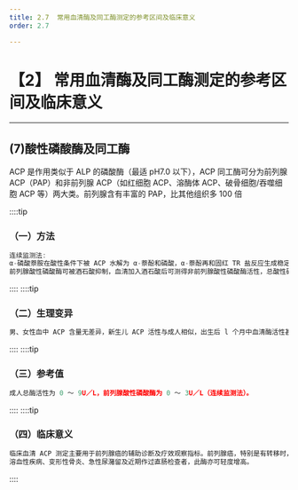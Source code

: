 ```yaml
---
title: 2.7  常用血清酶及同工酶测定的参考区间及临床意义
order: 2.7

---
```


# 【2】 常用血清酶及同工酶测定的参考区间及临床意义

<kaodian :text="'生物化学检验记忆卡'" />

<!-- ######  第五章 诊断酶学

> 临床生化检验 -->

<beitiS/>

---

## (7)酸性磷酸酶及同工酶

<son :text="'生物化学检验记忆卡'" text1="(7)酸性磷酸酶及同工酶" :textOption="[['掌握','专业知识','专业实践能力'],['掌握','专业知识','专业实践能力'],['掌握','相关专业知识','专业知识']]" />

ACP 是作用类似于 ALP 的磷酸酶（最适 pH7.0 以下），ACP 同工酶可分为前列腺 ACP（PAP）和非前列腺 ACP（如红细胞 ACP、溶酶体 ACP、破骨细胞/吞噬细胞 ACP 等）两大类。前列腺含有丰富的 PAP，比其他组织多 100 倍

::::tip

### （一）方法

```js
连续监测法:
α-磷酸萘胺在酸性条件下被 ACP 水解为 α-萘酚和磷酸，α-萘酚再和固红 TR 盐反应生成稳定的重氮化合物。通过测定在 405nm 吸光度的变化速率来计算 ACP 的活性。
前列腺酸性磷酸酶可被酒石酸抑制，血清加入酒石酸后可测得非前列腺酸性磷酸酶活性，总酸性磷酸酶活性减去非前列腺酸性磷酸酶活性得前列腺酸性磷酸酶活性。
```

::::
::::tip

### （二）生理变异

```js
男、女性血中 ACP 含量无差异，新生儿 ACP 活性与成人相似，出生后 l 个月中血清酶活性甚高，然后随年龄的增长而逐渐下降，青春期又可出现一活性峰值，至 20 岁降至成人水平。
```

::::
::::tip

### （三）参考值

```js
成人总酶活性为 0 ～ 9U／L，前列腺酸性磷酸酶为 0 ～ 3U／L（连续监测法）。
```

::::
::::tip

### （四）临床意义

```js
临床血清 ACP 测定主要用于前列腺癌的辅助诊断及疗效观察指标。前列腺癌，特别是有转移时，血清 ACP 可明显升高，前列腺酸性磷酸酶更有意义。
溶血性疾病、变形性骨炎、急性尿潴留及近期作过直肠检查者，此酶亦可轻度增高。
```

::::
